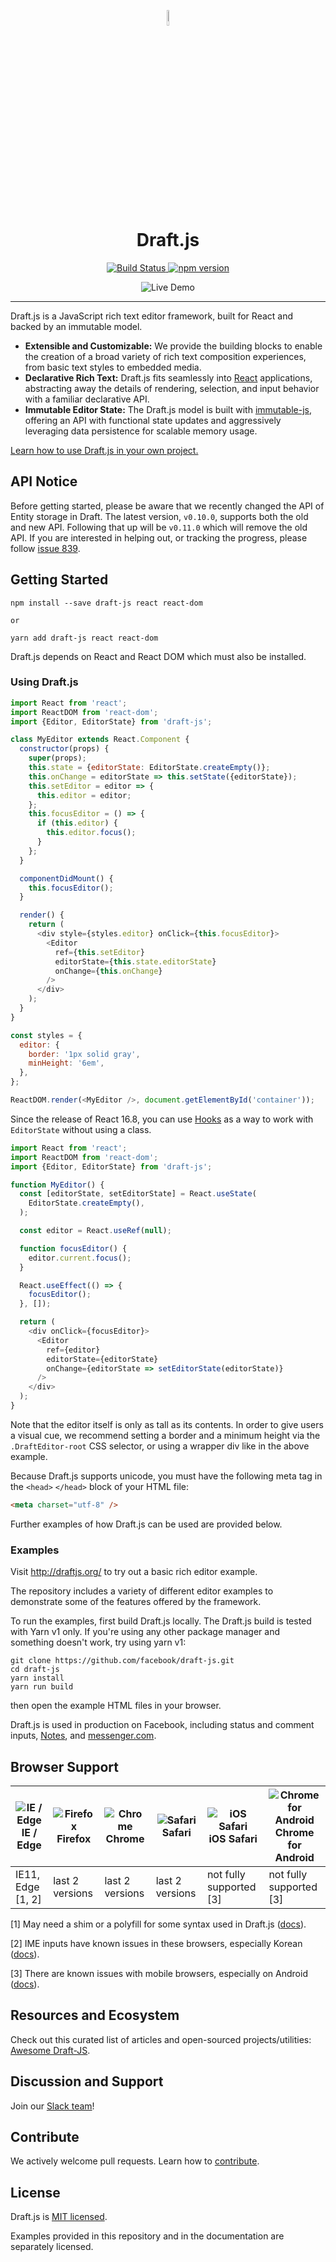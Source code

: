 <p align="center">
  <a href="http://draftjs.org/">
    <img src="https://draftjs.org/img/draftjs-logo.svg" alt="draftjs-logo" width="8%" />
  </a>
</p>
<h1 align="center">
  Draft.js
</h1>
<p align="center">
  <a href="https://travis-ci.org/facebook/draft-js">
    <img src="https://img.shields.io/travis/facebook/draft-js/master.svg?style=flat" alt="Build Status" />
  </a>
  <a href="https://yarn.pm/draft-js">
    <img src="https://img.shields.io/npm/v/draft-js.svg?style=flat" alt="npm version" />
  </a>
</p>
<p align="center">
  <img src="https://media.giphy.com/media/XHUjaxELpc11SiRSqN/giphy.gif" alt="Live Demo" />
</p>

---

Draft.js is a JavaScript rich text editor framework, built for React and
backed by an immutable model.

- **Extensible and Customizable:** We provide the building blocks to enable
  the creation of a broad variety of rich text composition experiences, from
  basic text styles to embedded media.
- **Declarative Rich Text:** Draft.js fits seamlessly into
  [React](http://facebook.github.io/react/) applications,
  abstracting away the details of rendering, selection, and input behavior with a
  familiar declarative API.
- **Immutable Editor State:** The Draft.js model is built
  with [immutable-js](https://facebook.github.io/immutable-js/), offering
  an API with functional state updates and aggressively leveraging data persistence
  for scalable memory usage.

[Learn how to use Draft.js in your own project.](https://draftjs.org/docs/getting-started/)

## API Notice

Before getting started, please be aware that we recently changed the API of
Entity storage in Draft. The latest version, `v0.10.0`, supports both the old
and new API. Following that up will be `v0.11.0` which will remove the old API.
If you are interested in helping out, or tracking the progress, please follow
[issue 839](https://github.com/facebook/draft-js/issues/839).

## Getting Started

```
npm install --save draft-js react react-dom

or

yarn add draft-js react react-dom
```

Draft.js depends on React and React DOM which must also be installed.

### Using Draft.js

```javascript
import React from 'react';
import ReactDOM from 'react-dom';
import {Editor, EditorState} from 'draft-js';

class MyEditor extends React.Component {
  constructor(props) {
    super(props);
    this.state = {editorState: EditorState.createEmpty()};
    this.onChange = editorState => this.setState({editorState});
    this.setEditor = editor => {
      this.editor = editor;
    };
    this.focusEditor = () => {
      if (this.editor) {
        this.editor.focus();
      }
    };
  }

  componentDidMount() {
    this.focusEditor();
  }

  render() {
    return (
      <div style={styles.editor} onClick={this.focusEditor}>
        <Editor
          ref={this.setEditor}
          editorState={this.state.editorState}
          onChange={this.onChange}
        />
      </div>
    );
  }
}

const styles = {
  editor: {
    border: '1px solid gray',
    minHeight: '6em',
  },
};

ReactDOM.render(<MyEditor />, document.getElementById('container'));
```

Since the release of React 16.8, you can use [Hooks](https://reactjs.org/docs/hooks-intro.html) as a way to work with `EditorState` without using a class.

```js
import React from 'react';
import ReactDOM from 'react-dom';
import {Editor, EditorState} from 'draft-js';

function MyEditor() {
  const [editorState, setEditorState] = React.useState(
    EditorState.createEmpty(),
  );

  const editor = React.useRef(null);

  function focusEditor() {
    editor.current.focus();
  }

  React.useEffect(() => {
    focusEditor();
  }, []);

  return (
    <div onClick={focusEditor}>
      <Editor
        ref={editor}
        editorState={editorState}
        onChange={editorState => setEditorState(editorState)}
      />
    </div>
  );
}
```

Note that the editor itself is only as tall as its contents. In order to give users a visual cue, we recommend setting a border and a minimum height via the `.DraftEditor-root` CSS selector, or using a wrapper div like in the above example.

Because Draft.js supports unicode, you must have the following meta tag in the `<head>` `</head>` block of your HTML file:

```html
<meta charset="utf-8" />
```

Further examples of how Draft.js can be used are provided below.

### Examples

Visit http://draftjs.org/ to try out a basic rich editor example.

The repository includes a variety of different editor examples to demonstrate
some of the features offered by the framework.

To run the examples, first build Draft.js locally. The Draft.js build is tested
with Yarn v1 only. If you're using any other package manager and something doesn't
work, try using yarn v1:

```
git clone https://github.com/facebook/draft-js.git
cd draft-js
yarn install
yarn run build
```

then open the example HTML files in your browser.

Draft.js is used in production on Facebook, including status and
comment inputs, [Notes](https://www.facebook.com/notes/), and
[messenger.com](https://www.messenger.com).

## Browser Support

| ![IE / Edge](https://raw.githubusercontent.com/alrra/browser-logos/master/src/edge/edge_32x32.png) <br /> IE / Edge | ![Firefox](https://raw.githubusercontent.com/alrra/browser-logos/master/src/firefox/firefox_32x32.png) <br /> Firefox | ![Chrome](https://raw.githubusercontent.com/alrra/browser-logos/master/src/chrome/chrome_32x32.png) <br /> Chrome | ![Safari](https://raw.githubusercontent.com/alrra/browser-logos/master/src/safari/safari_32x32.png) <br /> Safari | ![iOS Safari](https://raw.githubusercontent.com/alrra/browser-logos/master/src/safari-ios/safari-ios_32x32.png) <br />iOS Safari | ![Chrome for Android](https://raw.githubusercontent.com/alrra/browser-logos/master/src/chrome/chrome_32x32.png) <br/> Chrome for Android |
| ------------------------------------------------------------------------------------------------------------------- | --------------------------------------------------------------------------------------------------------------------- | ----------------------------------------------------------------------------------------------------------------- | ----------------------------------------------------------------------------------------------------------------- | -------------------------------------------------------------------------------------------------------------------------------- | ---------------------------------------------------------------------------------------------------------------------------------------- |
| IE11, Edge [1, 2]                                                                                                   | last 2 versions                                                                                                       | last 2 versions                                                                                                   | last 2 versions                                                                                                   | not fully supported [3]                                                                                                          | not fully supported [3]                                                                                                                  |

[1] May need a shim or a polyfill for some syntax used in Draft.js ([docs](https://draftjs.org/docs/advanced-topics-issues-and-pitfalls/#polyfills)).

[2] IME inputs have known issues in these browsers, especially Korean ([docs](https://draftjs.org/docs/advanced-topics-issues-and-pitfalls/#ime-and-internet-explorer)).

[3] There are known issues with mobile browsers, especially on Android ([docs](https://draftjs.org/docs/advanced-topics-issues-and-pitfalls/#mobile-not-yet-supported)).

## Resources and Ecosystem

Check out this curated list of articles and open-sourced projects/utilities: [Awesome Draft-JS](https://github.com/nikgraf/awesome-draft-js).

## Discussion and Support

Join our [Slack team](https://draftjs.herokuapp.com)!

## Contribute

We actively welcome pull requests. Learn how to
[contribute](https://github.com/facebook/draft-js/blob/master/CONTRIBUTING.md).

## License

Draft.js is [MIT licensed](https://github.com/facebook/draft-js/blob/master/LICENSE).

Examples provided in this repository and in the documentation are separately
licensed.

